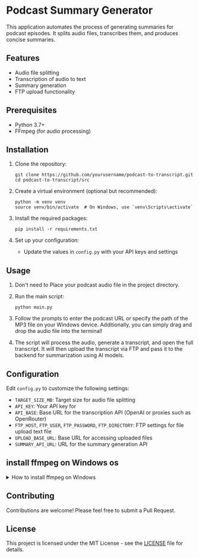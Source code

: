 # Podcast Summary Generator

This application automates the process of generating summaries for podcast episodes. It splits audio files, transcribes them, and produces concise summaries.

## Features

- Audio file splitting
- Transcription of audio to text
- Summary generation
- FTP upload functionality

## Prerequisites

- Python 3.7+
- FFmpeg (for audio processing)

## Installation

1. Clone the repository:
   ```
   git clone https://github.com/yourusername/podcast-to-transcript.git
   cd podcast-to-transcript/src
   ```

2. Create a virtual environment (optional but recommended):
   ```
   python -m venv venv
   source venv/bin/activate  # On Windows, use `venv\Scripts\activate`
   ```

3. Install the required packages:
   ```
   pip install -r requirements.txt
   ```

4. Set up your configuration:
   - Update the values in `config.py` with your API keys and settings

## Usage

1. Don't need to Place your podcast audio file in the project directory.

2. Run the main script:
   ```
   python main.py
   ```

3. Follow the prompts to enter the podcast URL or specify the path of the MP3 file on your Windows device. Additionally, you can simply drag and drop the audio file into the terminal!

4. The script will process the audio, generate a transcript, and open the full transcript. It will then upload the transcript via FTP and pass it to the backend for summarization using AI models.

## Configuration

Edit `config.py` to customize the following settings:

- `TARGET_SIZE_MB`: Target size for audio file splitting
- `API_KEY`: Your API key for
- `API_BASE`: Base URL for the transcription API (OpenAI or proxies such as OpenRouter)
- `FTP_HOST`, `FTP_USER`, `FTP_PASSWORD`, `FTP_DIRECTORY`: FTP settings for file upload text file
- `UPLOAD_BASE_URL`: Base URL for accessing uploaded files
- `SUMMARY_API_URL`: URL for the summary generation API

## install ffmpeg on Windows os
<details>
  <summary>How to install ffmpeg on Windows</summary>
   
  1. Download FFmpeg:
   - Go to https://github.com/BtbN/FFmpeg-Builds/releases
   - Download the latest "ffmpeg-master-latest-win64-gpl.zip"

2. **Extract the Files**:
   - Create a folder at `C:\ffmpeg`
   - Extract the downloaded zip file
   - Inside the extracted folder, find the `bin` folder
   - Copy all files from the `bin` folder to `C:\ffmpeg`

3. **Add to System PATH**:
   - Press Win + X and select "System"
   - Click "Advanced system settings"
   - Click "Environment Variables"
   - Under "System variables", find and select "Path"
   - Click "Edit"
   - Click "New"
   - Add `C:\ffmpeg`
   - Click "OK" on all windows

4. **Verify Installation**:
   - Open a new Command Prompt
   - Type `ffmpeg -version`
   - If you see version information, FFmpeg is successfully installed


After installation, restart your os. The pydub warning should be resolved.

</details>


## Contributing

Contributions are welcome! Please feel free to submit a Pull Request.

## License

This project is licensed under the MIT License - see the [LICENSE](LICENSE) file for details.
